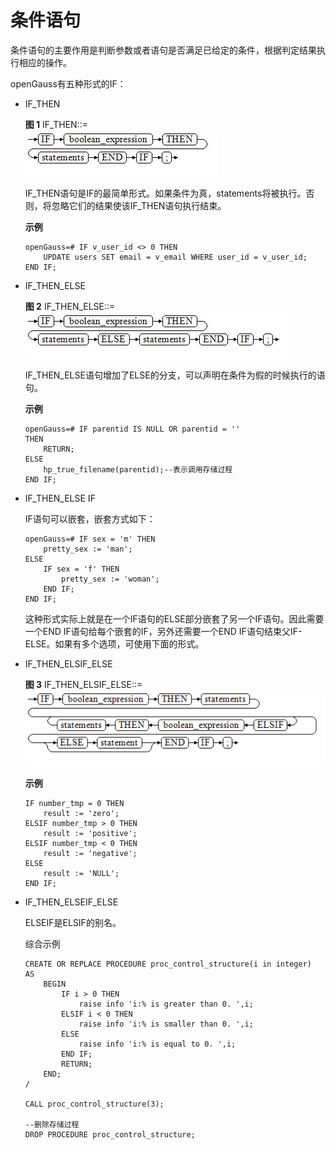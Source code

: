 # 条件语句<a name="ZH-CN_TOPIC_0245374623"></a>

条件语句的主要作用是判断参数或者语句是否满足已给定的条件，根据判定结果执行相应的操作。

openGauss有五种形式的IF：

-   IF\_THEN

    **图 1**  IF\_THEN::=<a name="zh-cn_topic_0237122233_zh-cn_topic_0059778300_f49f3826ed5ce406fb823979bb5693d75"></a>  
    ![](figures/IF_THEN.jpg "IF_THEN")

    IF\_THEN语句是IF的最简单形式。如果条件为真，statements将被执行。否则，将忽略它们的结果使该IF\_THEN语句执行结束。

    **示例**

    ```
    openGauss=# IF v_user_id <> 0 THEN
        UPDATE users SET email = v_email WHERE user_id = v_user_id;
    END IF;
    ```

-   IF\_THEN\_ELSE

    **图 2**  IF\_THEN\_ELSE::=<a name="zh-cn_topic_0237122233_zh-cn_topic_0059778300_f7793c47dee9842d3979aac9ebde3668d"></a>  
    ![](figures/IF_THEN_ELSE.jpg "IF_THEN_ELSE")

    IF\_THEN\_ELSE语句增加了ELSE的分支，可以声明在条件为假的时候执行的语句。

    **示例**

    ```
    openGauss=# IF parentid IS NULL OR parentid = ''
    THEN
        RETURN;
    ELSE
        hp_true_filename(parentid);--表示调用存储过程
    END IF;
    ```

-   IF\_THEN\_ELSE IF

    IF语句可以嵌套，嵌套方式如下：

    ```
    openGauss=# IF sex = 'm' THEN
        pretty_sex := 'man';
    ELSE
        IF sex = 'f' THEN
            pretty_sex := 'woman';
        END IF;
    END IF;
    ```

    这种形式实际上就是在一个IF语句的ELSE部分嵌套了另一个IF语句。因此需要一个END IF语句给每个嵌套的IF，另外还需要一个END IF语句结束父IF-ELSE。如果有多个选项，可使用下面的形式。

-   IF\_THEN\_ELSIF\_ELSE

    **图 3**  IF\_THEN\_ELSIF\_ELSE::=<a name="zh-cn_topic_0237122233_zh-cn_topic_0059778300_f4be1510408244e98832b9ac2cf1c9ea9"></a>  
    ![](figures/IF_THEN_ELSIF_ELSE.png "IF_THEN_ELSIF_ELSE")

    **示例**

    ```
    IF number_tmp = 0 THEN
        result := 'zero';
    ELSIF number_tmp > 0 THEN 
        result := 'positive';
    ELSIF number_tmp < 0 THEN
        result := 'negative';
    ELSE
        result := 'NULL';
    END IF;
    ```

-   IF\_THEN\_ELSEIF\_ELSE

    ELSEIF是ELSIF的别名。

    综合示例

    ```
    CREATE OR REPLACE PROCEDURE proc_control_structure(i in integer) 
    AS
        BEGIN
            IF i > 0 THEN
                raise info 'i:% is greater than 0. ',i; 
            ELSIF i < 0 THEN
                raise info 'i:% is smaller than 0. ',i; 
            ELSE
                raise info 'i:% is equal to 0. ',i; 
            END IF;
            RETURN;
        END;
    /
    
    CALL proc_control_structure(3);
    
    --删除存储过程
    DROP PROCEDURE proc_control_structure;
    ```


